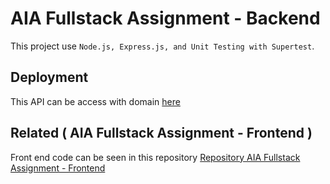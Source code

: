 # AIA Fullstack Assignment - Backend
This project use `Node.js, Express.js, and Unit Testing with Supertest`.

## Deployment

This API can be access with domain [here](https://aia-test-zeta.vercel.app/)

## Related ( AIA Fullstack Assignment - Frontend )

Front end code can be seen in this repository [Repository AIA Fullstack Assignment - Frontend](https://github.com/muhammadady07/aia-fe)
